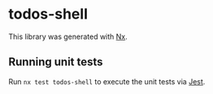 # todos-shell

This library was generated with [Nx](https://nx.dev).

## Running unit tests

Run `nx test todos-shell` to execute the unit tests via [Jest](https://jestjs.io).
